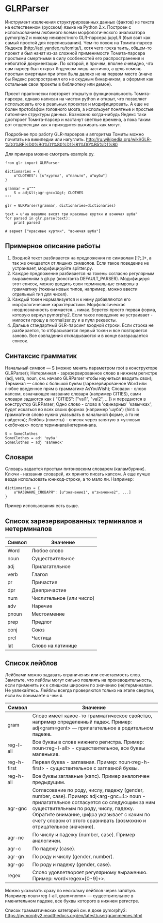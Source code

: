 # GLRParser

Инструмент извлечения структурированных данных (фактов) из текста на естественном (русском) языке на Python 2.x. Построен с использованием любимого всеми морфологического анализатора pymorphy2 и никому неизвестного GLR-парсера jupyLR (был взят как самый простой для переписывания). Чем-то похож на Томита-парсер Яндекса (http://api.yandex.ru/tomita/), хотя чего греха таить, общем-то проект и был начат из-за сложной применимости Томита-парсера простыми смертными в силу особеностей его распространения и небогатой документации. По которой, в прочем, вполне очевидно, что сам парсер был открыт Яндексом лишь частично, а цель помочь простым смертным при этом была далеко не на первом месте (иначе бы Яндекс распространял его не скудным бинарником, а оформил как остальные свои проекты в библиотеку или демон).

Проект практически повторяет открытую функциональность Томита-парсера, однако написан на чистом python и открыт, что позволяет использовать его в реальных проектах и модифицировать. А еще не болен протобафом головного мозга, а использует понятные и простые питонячие структуры данных. Возможно когда-нибудь Яндекс таки дооткроет Томита-парсер и настанут светлые времена, а пока таким вот отщепенцам как я приходится выживать как могут.

Подробнее про работу GLR-парсеров и алгоритма Томиты можно почитать на википедии или нагуглить. http://ru.wikipedia.org/wiki/GLR-%D0%BF%D0%B0%D1%80%D1%81%D0%B5%D1%80

Для примера можно смотреть example.py.

```
from glr import GLRParser

dictionaries = {
    u"CLOTHES": [u"куртка", u"пальто", u"шубы"]
}

grammar = u"""
    S = adj&lt;agr-gnc=1&gt; CLOTHES
"""

glr = GLRParser(grammar, dictionaries=dictionaries)

text = u"на вешалке висят три красивые куртки и вонючая шуба"
for parsed in glr.parse(text):
    print parsed

# вернет ["красивые куртки", "вонючая шуба"]

```

## Примерное описание работы

1. Входной текст разбивается на предложения по символам [!?;\.]+, а так же очищается от лишних символов. Если такое поведение не устраивает, модифицируйте splitter.py.
2. Каждое предложение разбивается на токены согласно регулярным выражениям в glr.py (константа DEFAULT_PARSER). Модифицируя этот список, можно вводить свои терминальные символы в грамматику (токены новых типов, например, можно ввести отдельный тип для чисел).
3. Каждый токен нормализуется и к нему добавляются его морфологические характеристики. Морфологическая неоднозначность снимается... никак. Берется просто первая форма, которую вернул pymorphy2. Если такое поведение не устраивает - милости прошу в normalizer.py и в пулл реквесты.
4. Дальше стандартный GLR-парсинг входной строки. Если строка не разбирается, то отбрасывается первый токен и все повторяется заново. Все совпадения откладываются и в конце возвращается список.

## Синтаксис грамматик

Начальный символ — S (можно менять параметром root в конструкторе GLRParser);
Нетерминал - зарезервированное слово в нижнем регистре (adj, verb, noun, см. начало GLRParser чтобы научиться вводить свои);
Терминал — слово с большой буквы (зарезервированное Word или любое введенное прям в грамматике AsYouWish);
Словари - слово капсом, означающее название словаря (например CITIES), сами словари задаются как { "CITIES": ["val1", "val2", ...]} и передаются в конструктор GLRParser;
Одно слово - слово в 'одинарных' 'кавычках', будет искаться во всех своих формах (например 'шуба') (hint: в грамматике слово нужно указывать в начальной форме, а то не найдется);
Лейблы (пометы) - список через запятую в &lt;угловых скобочках&gt; после терминала/нетерминала.

```
S = SomeClothes
SomeClothes = adj 'шуба'
SomeClothes = adj 'валенок'
```

## Словари

Словарь задается простым питоновским словарем (каламбурчик). Ключи - названия словарей, их принято писать капсом. А еще лучше везде использовать юникод-строки, а то мало ли. Например:

```
dictionaries = {
    u"НАЗВАНИЕ_СЛОВАРЯ": [u"значение1", u"значение2", ...]
}
```

Пример использования есть выше.

## Список зарезервированных терминалов и нетерминалов

| Символ  | Значение                 |
| ------- | ------------------------ |
| Word    | Любое слово              |
| noun    | Существительное          |
| adj     | Прилагательное           |
| verb    | Глагол                   |
| pr      | Причастие                |
| dpr     | Деепричастие             |
| num     | Числительное (или число) |
| adv     | Наречие                  |
| pnoun   | Местоимение              |
| prep    | Предлог                  |
| conj    | Союз                     |
| prcl    | Частица                  |
| lat     | Слово на латинице        |


## Список лейблов

Лейблами можно задавать ограничения или сочетаемость слов. Заметьте, что лейблы могут сильно повлиять на производительность, если применять их к слишком широким по значению (не)терминалам. Не увлекайтесь. Лейблы всегда проверяются только на этапе свертки, если вы понимаете о чем я.


| Символ        | Значение                                                                                                                                  |
| ------------- | ----------------------------------------------------------------------------------------------------------------------------------------- |
| gram          | Слово имеет какое-то грамматическое свойство, например определенный падеж. Пример: adj&lt;gram=gent&gt; — прилагательное в родительном падеже.  |
| reg-l-all     | Все буквы в слове нижнего регистра. Пример: noun&lt;reg-l-all&gt; - существительное, все буквы маленькие.                                       |
| reg-h-first   | Первая буква - заглавная. Пример: noun&lt;reg-h-first&gt; - существительное с заглавной буквы.                                                  |
| reg-h-all     | Все буквы заглавные (капс). Пример аналогичен предыдущим.                                                                                 |
| agr-gnc       | Согласование по роду, числу, падежу (gender, number, case). Пример: adj&lt;arg-gnc=1&gt; noun - прилагательное согласуется со следующим за ним существительным по роду, числу, падежу. Обратите внимание, цифра указывает с каким по счету словом от этого сравнивать (возможно и отрицательное значение).|
| agr-nc        | По числу и падежу (number, case). Пример аналогичен.                                                                                      |
| agr-c         | По падежу (case).                                                                                                                         |
| agr-gn        | По роду и числу (gender, number).                                                                                                         |
| agr-gc        | По роду и падежу (gender, case).                                                                                                          |
| regex         | Слово удовлетворяет регулярному выражению. Пример: word&lt;regex=[0-9]+&gt;.                                                                    |


Можно указывать сразу по нескольку лейблов через запятую. Например noun&lt;reg-l-all, gram=nomn&gt; — существительное в именительном падеже, все буквы которого в нижнем регистре.

Список грамматических категорий см. в доке pymorphy2: https://pymorphy2.readthedocs.org/en/latest/user/grammemes.html
